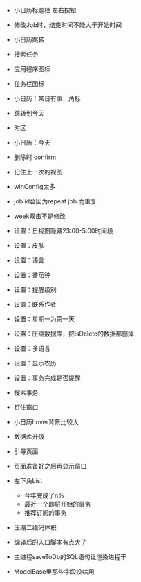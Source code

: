- 小日历标题栏  左右按钮
- 修改Job时，结束时间不能大于开始时间
- 小日历跳转
- 搜索任务
- 应用程序图标
- 任务栏图标
- 小日历：某日有事，角标
- 跳转到今天
- 时区
- 小日历：今天
- 删除时 confirm
- 记住上一次的视图
- winConfig太多
- job id会因为repeat job 而重复
- week双击不是修改


- 设置：日视图隐藏23:00-5:00时间段
- 设置：皮肤
- 设置：语言
- 设置：番茄钟
- 设置：提醒级别
- 设置：联系作者
- 设置：星期一为第一天
- 设置：压缩数据库，把isDelete的数据都删掉
- 设置：多语言
- 设置：显示农历
- 设置：事务完成是否提醒
- 搜索事务
- 钉住窗口
- 小日历hover背景比较大
- 数据库升级
- 引导页面
- 页面准备好之后再显示窗口
- 左下角List
  - 今年完成了n%
  - 最近一个即将开始的事务
  - 推荐订阅的事务
- 压缩二维码体积
- 编译后的入口脚本有点大了
- 主进程saveToDb的SQL语句让渲染进程干
- ModelBase里那些字段没啥用